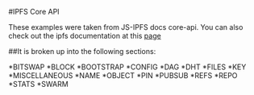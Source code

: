 #IPFS Core API

These examples were taken from JS-IPFS docs core-api.
You can also check out the ipfs documentation at this [page](https://github.com/ipfs/js-ipfs/tree/master/docs/core-api)

##It is broken up into the following sections:

*BITSWAP
*BLOCK
*BOOTSTRAP
*CONFIG
*DAG
*DHT
*FILES
*KEY
*MISCELLANEOUS
*NAME
*OBJECT
*PIN
*PUBSUB
*REFS
*REPO
*STATS
*SWARM
